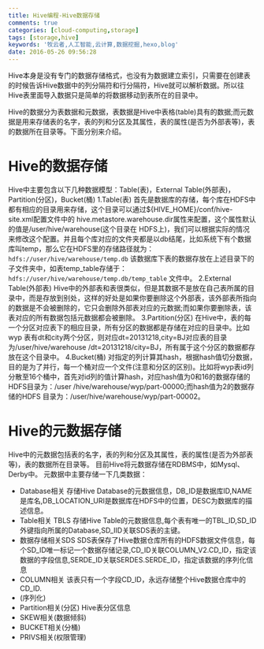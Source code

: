 ```yaml
---
title: Hive编程-Hive数据存储
comments: true
categories: [cloud-computing,storage]
tags: [storage,hive]
keywords: '牧云者,人工智能,云计算,数据挖掘,hexo,blog'
date: 2016-05-26 09:56:28
---
```

Hive本身是没有专门的数据存储格式，也没有为数据建立索引，只需要在创建表的时候告诉Hive数据中的列分隔符和行分隔符，Hive就可以解析数据。所以往Hive表里面导入数据只是简单的将数据移动到表所在的目录中。
<!--more-->
Hive的数据分为表数据和元数据，表数据是Hive中表格(table)具有的数据;而元数据是用来存储表的名字，表的列和分区及其属性，表的属性(是否为外部表等)，表的数据所在目录等。下面分别来介绍。
# Hive的数据存储
Hive中主要包含以下几种数据模型：Table(表)，External Table(外部表)，Partition(分区)，Bucket(桶)
1.Table(表)
首先是数据库的存储，每个库在HDFS中都有相应的目录用来存储，这个目录可以通过${HIVE_HOME}/conf/hive-site.xml配置文件中的 hive.metastore.warehouse.dir属性来配置，这个属性默认的值是/user/hive/warehouse(这个目录在 HDFS上)，我们可以根据实际的情况来修改这个配置。并且每个库对应的文件夹都是以db结尾，比如系统下有个数据库叫temp，那么它在HDFS里的存储路径就为：
`hdfs://user/hive/warehouse/temp.db`
该数据库下表的数据存放在上述目录下的子文件夹中，如表temp_table存储于：
`hdfs://user/hive/warehouse/temp.db/temp_table`
文件中。
2.External Table(外部表)
Hive中的外部表和表很类似，但是其数据不是放在自己表所属的目录中，而是存放到别处，这样的好处是如果你要删除这个外部表，该外部表所指向的数据是不会被删除的，它只会删除外部表对应的元数据;而如果你要删除表，该表对应的所有数据包括元数据都会被删除。
3.Partition(分区)
在Hive中，表的每一个分区对应表下的相应目录，所有分区的数据都是存储在对应的目录中。比如wyp 表有dt和city两个分区，则对应dt=20131218,city=BJ对应表的目录为/user/hive/warehouse /dt=20131218/city=BJ，所有属于这个分区的数据都存放在这个目录中。
4.Bucket(桶)
对指定的列计算其hash，根据hash值切分数据，目的是为了并行，每一个桶对应一个文件(注意和分区的区别)。比如将wyp表id列分散至16个桶中，首先对id列的值计算hash，对应hash值为0和16的数据存储的HDFS目录为：/user /hive/warehouse/wyp/part-00000;而hash值为2的数据存储的HDFS 目录为：/user/hive/warehouse/wyp/part-00002。
# Hive的元数据存储
Hive中的元数据包括表的名字，表的列和分区及其属性，表的属性(是否为外部表等)，表的数据所在目录等。 目前Hive将元数据存储在RDBMS中，如Mysql、Derby中。
元数据中主要存储一下几类数据：
* Database相关
存储Hive Database的元数据信息，DB_ID是数据库ID,NAME是库名,DB_LOCATION_URI是数据库在HDFS中的位置，DESC为数据库的描述信息。
* Table相关
TBLS 存储Hive Table的元数据信息,每个表有唯一的TBL_ID,SD_ID外键指向所属的Database,SD_IID关联SDS表的主键。
* 数据存储相关SDS
SDS表保存了Hive数据仓库所有的HDFS数据文件信息，每个SD_ID唯一标记一个数据存储记录,CD_ID关联COLUMN_V2.CD_ID，指定该数据的字段信息,SERDE_ID关联SERDES.SERDE_ID，指定该数据的序列化信息
* COLUMN相关
该表只有一个字段CD_ID，永远存储整个Hive数据仓库中的CD_ID.
* (序列化)
* Partition相关(分区)
Hive表分区信息
* SKEW相关(数据倾斜)
* BUCKET相关(分桶)
* PRIVS相关(权限管理)
